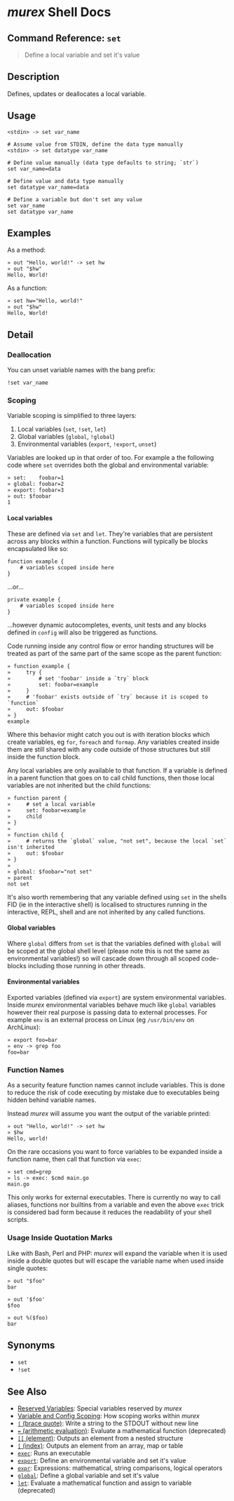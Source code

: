 # _murex_ Shell Docs

## Command Reference: `set`

> Define a local variable and set it's value

## Description

Defines, updates or deallocates a local variable.

## Usage

    <stdin> -> set var_name
    
    # Assume value from STDIN, define the data type manually
    <stdin> -> set datatype var_name
    
    # Define value manually (data type defaults to string; `str`)
    set var_name=data
    
    # Define value and data type manually
    set datatype var_name=data
    
    # Define a variable but don't set any value
    set var_name
    set datatype var_name

## Examples

As a method:

    » out "Hello, world!" -> set hw
    » out "$hw"
    Hello, World!
    
As a function:

    » set hw="Hello, world!"
    » out "$hw"
    Hello, World!

## Detail

### Deallocation

You can unset variable names with the bang prefix:

    !set var_name
    
### Scoping

Variable scoping is simplified to three layers:

1. Local variables (`set`, `!set`, `let`)
2. Global variables (`global`, `!global`)
3. Environmental variables (`export`, `!export`, `unset`)

Variables are looked up in that order of too. For example a the following
code where `set` overrides both the global and environmental variable:

    » set:    foobar=1
    » global: foobar=2
    » export: foobar=3
    » out: $foobar
    1
    
#### Local variables

These are defined via `set` and `let`. They're variables that are persistent
across any blocks within a function. Functions will typically be blocks
encapsulated like so:

    function example {
        # variables scoped inside here
    }
    
...or...

    private example {
        # variables scoped inside here
    }
    
    
...however dynamic autocompletes, events, unit tests and any blocks defined in
`config` will also be triggered as functions.

Code running inside any control flow or error handing structures will be
treated as part of the same part of the same scope as the parent function:

    » function example {
    »     try {
    »         # set 'foobar' inside a `try` block
    »         set: foobar=example
    »     }
    »     # 'foobar' exists outside of `try` because it is scoped to `function`
    »     out: $foobar
    » }
    example
    
Where this behavior might catch you out is with iteration blocks which create
variables, eg `for`, `foreach` and `formap`. Any variables created inside them
are still shared with any code outside of those structures but still inside the
function block.

Any local variables are only available to that function. If a variable is
defined in a parent function that goes on to call child functions, then those
local variables are not inherited but the child functions:

    » function parent {
    »     # set a local variable
    »     set: foobar=example
    »     child
    » }
    » 
    » function child {
    »     # returns the `global` value, "not set", because the local `set` isn't inherited
    »     out: $foobar
    » }
    » 
    » global: $foobar="not set"
    » parent
    not set
    
It's also worth remembering that any variable defined using `set` in the shells
FID (ie in the interactive shell) is localised to structures running in the
interactive, REPL, shell and are not inherited by any called functions.

#### Global variables

Where `global` differs from `set` is that the variables defined with `global`
will be scoped at the global shell level (please note this is not the same as
environmental variables!) so will cascade down through all scoped code-blocks
including those running in other threads.

#### Environmental variables

Exported variables (defined via `export`) are system environmental variables.
Inside _murex_ environmental variables behave much like `global` variables
however their real purpose is passing data to external processes. For example
`env` is an external process on Linux (eg `/usr/bin/env` on ArchLinux):

    » export foo=bar
    » env -> grep foo
    foo=bar
    
### Function Names

As a security feature function names cannot include variables. This is done to
reduce the risk of code executing by mistake due to executables being hidden
behind variable names.

Instead _murex_ will assume you want the output of the variable printed:

    » out "Hello, world!" -> set hw
    » $hw
    Hello, world!
    
On the rare occasions you want to force variables to be expanded inside a
function name, then call that function via `exec`:

    » set cmd=grep
    » ls -> exec: $cmd main.go
    main.go
    
This only works for external executables. There is currently no way to call
aliases, functions nor builtins from a variable and even the above `exec` trick
is considered bad form because it reduces the readability of your shell scripts.

### Usage Inside Quotation Marks

Like with Bash, Perl and PHP: _murex_ will expand the variable when it is used
inside a double quotes but will escape the variable name when used inside single
quotes:

    » out "$foo"
    bar
    
    » out '$foo'
    $foo
    
    » out %($foo)
    bar

## Synonyms

* `set`
* `!set`


## See Also

* [Reserved Variables](../user-guide/reserved-vars.md):
  Special variables reserved by _murex_
* [Variable and Config Scoping](../user-guide/scoping.md):
  How scoping works within _murex_
* [`(` (brace quote)](../commands/brace-quote.md):
  Write a string to the STDOUT without new line
* [`=` (arithmetic evaluation)](../commands/equ.md):
  Evaluate a mathematical function (deprecated)
* [`[[` (element)](../commands/element.md):
  Outputs an element from a nested structure
* [`[` (index)](../commands/index.md):
  Outputs an element from an array, map or table
* [`exec`](../commands/exec.md):
  Runs an executable
* [`export`](../commands/export.md):
  Define an environmental variable and set it's value
* [`expr`](../commands/expr.md):
  Expressions: mathematical, string comparisons, logical operators
* [`global`](../commands/global.md):
  Define a global variable and set it's value
* [`let`](../commands/let.md):
  Evaluate a mathematical function and assign to variable (deprecated)